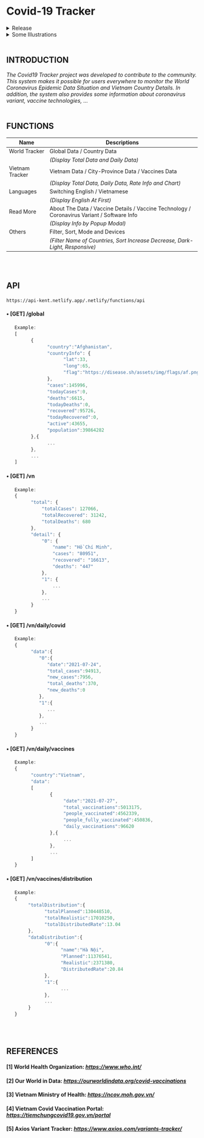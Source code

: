 # Covid-19 Tracker
<details>
   <summary>Release</summary>
   •  https://covid19-kent.netlify.app/
</details>

<details>
   <summary>Some Illustrations</summary>
   <p align="left">
      <h1 align="center">WORLD TRACKER</h1>
      <img alt="WorldTracker" src="https://raw.githubusercontent.com/ToVinhKhang/Covid19-Tracker/main/img/Pic0.png" width="100%">
   </p>
   
   <h1 align="center">VIETNAM TRACKER</h1>
   <img align="left" alt="VietnamTracker" src="https://raw.githubusercontent.com/ToVinhKhang/Covid19-Tracker/main/img/Pic1.png" width="100%">
   <img align="left" src="https://raw.githubusercontent.com/ToVinhKhang/Covid19-Tracker/main/img/Pic2.png" width="100%">
   
   <p align="center">&nbsp;</p>
   
   <h1 align="center">CORONAVIRUS VARIANT</h1>
   <img alt="Variant" src="https://raw.githubusercontent.com/ToVinhKhang/Covid19-Tracker/main/img/Variant_EN_lang.png" width="100%">

   <h1 align="center">TOOLS</h1>
   <p align="center">
      <img alt="Bar01" src="https://raw.githubusercontent.com/ToVinhKhang/API/main/img/Bar01.png?token=ALF7X7UKFPLW5KUY3BFDOI3BB6AM6" width="210">
      <img alt="Bar02" src="https://raw.githubusercontent.com/ToVinhKhang/API/main/img/Bar02.png?token=ALF7X7Q7KOSX26KQ2B3KHILBB6AMC" width="200">
   </p>

   <p align="center">
      <img alt="ReadmoreList" src="https://raw.githubusercontent.com/ToVinhKhang/API/main/img/ReadmoreList.png?token=ALF7X7W7GWTVBXDTWUCTKY3BB6ANW" width="205">
      <img alt="VNTracker" src="https://raw.githubusercontent.com/ToVinhKhang/API/main/img/iconVN.png?token=ALF7X7Q6HADO77D2HZL5UHTBB6DK2" width="52">
      <img alt="DarkLight" src="https://raw.githubusercontent.com/ToVinhKhang/API/main/img/DarkLight.png?token=ALF7X7UAXPAWALW2JOFAUJTBB6AJ4" width="48">
      <img alt="SwitchLang" src="https://raw.githubusercontent.com/ToVinhKhang/API/main/img/SwitchLangs.png?token=ALF7X7VYDTHIC4S4GK7P3NDBB6ALI" width="95">
   </p>
   <p align="center">&nbsp;</p>
</details>
<br>

## INTRODUCTION
_The Covid19 Tracker project was developed to contribute to the community. This system makes it possible for users everywhere to monitor the World Coronavirus Epidemic Data Situation and Vietnam Country Details. In addition, the system also provides some information about coronavirus variant, vaccine technologies, ..._
<br>
<br>

## FUNCTIONS
| Name | Descriptions |
|-|-|
| World Tracker | Global Data / Country Data |
| | _(Display Total Data and Daily Data)_ |
| Vietnam Tracker | Vietnam Data / City-Province Data / Vaccines Data |
| | _(Display Total Data, Daily Data, Rate Info and Chart)_ |
| Languages | Switching English / Vietnamese |
| | _(Display English At First)_ |
| Read More | About The Data / Vaccine Details / Vaccine Technology / Coronavirus Variant / Software Info |
| | _(Display Info by Popup Modal)_ |
| Others | Filter, Sort, Mode and Devices |
| | _(Filter Name of Countries, Sort Increase Decrease, Dark-Light, Responsive)_ |
<br>
<br>

## API
```
https://api-kent.netlify.app/.netlify/functions/api
```

#### • [GET] /global

```javascript
   Example:
   [
         {
               "country":"Afghanistan",
               "countryInfo": {
                     "lat":33,
                     "long":65,
                     "flag":"https://disease.sh/assets/img/flags/af.png"
               },
               "cases":145996,
               "todayCases":0,
               "deaths":6615,
               "todayDeaths":0,
               "recovered":95726,
               "todayRecovered":0,
               "active":43655,
               "population":39864282
         },{
               ...
         },
         ...
   ]
```

#### • [GET] /vn
```javascript
   Example:
   {
         "total": {
             "totalCases": 127066,
             "totalRecovered": 31242,
             "totalDeaths": 680
         },
         "detail": {
             "0": {
                 "name": "Hồ Chí Minh",
                 "cases": "80951",
                 "recovered": "16613",
                 "deaths": "447"
             },
             "1": {
                 ...
             },
             ...
         }
   }
```

#### • [GET] /vn/daily/covid
```javascript
   Example:
   {
         "data":{
            "0":{
               "date":"2021-07-24",
               "total_cases":94913,
               "new_cases":7956,
               "total_deaths":370,
               "new_deaths":0
            },
            "1":{
               ...
            },
            ...
         }
   }
```

#### • [GET] /vn/daily/vaccines
```javascript
   Example:
   {
         "country":"Vietnam",
         "data":
         [
                {
                     "date":"2021-07-27",
                     "total_vaccinations":5013175,
                     "people_vaccinated":4562339,
                     "people_fully_vaccinated":450836,
                     "daily_vaccinations":96620
                },{     
                     ...
                },
                ...
         ]
   }
```

#### • [GET] /vn/vaccines/distribution
```javascript
   Example:
   {
        "totalDistribution":{
              "totalPlanned":130448510,
              "totalRealistic":17010250,
              "totalDistributedRate":13.04
        },
        "dataDistribution":{
              "0":{
                    "name":"Hà Nội",
                    "Planned":11376541,
                    "Realistic":2371380,
                    "DistributedRate":20.84
              },
              "1":{
                    ...
              },
              ...
        }
   }
```

<br>
<br>



## REFERENCES
#### [1] World Health Organization: _https://www.who.int/_
#### [2] Our World in Data: _https://ourworldindata.org/covid-vaccinations_
#### [3] Vietnam Ministry of Health: _https://ncov.moh.gov.vn/_
#### [4] Vietnam Covid Vaccination Portal: _https://tiemchungcovid19.gov.vn/portal_
#### [5] Axios Variant Tracker: _https://www.axios.com/variants-tracker/_
<br>
<br>
